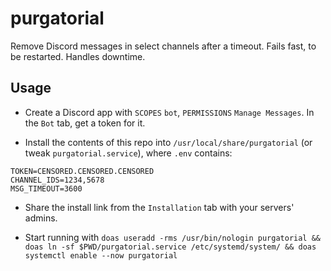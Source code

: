 # purgatorial

Remove Discord messages in select channels after a timeout. Fails fast, to be restarted. Handles downtime.

## Usage

- Create a Discord app with `SCOPES` `bot`, `PERMISSIONS` `Manage Messages`. In the `Bot` tab, get a token for it.

- Install the contents of this repo into `/usr/local/share/purgatorial` (or tweak `purgatorial.service`), where `.env` contains:

```
TOKEN=CENSORED.CENSORED.CENSORED
CHANNEL_IDS=1234,5678
MSG_TIMEOUT=3600
```

- Share the install link from the `Installation` tab with your servers' admins.

- Start running with `doas useradd -rms /usr/bin/nologin purgatorial && doas ln -sf $PWD/purgatorial.service /etc/systemd/system/ && doas systemctl enable --now purgatorial`
